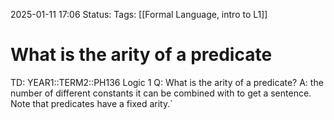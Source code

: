 2025-01-11 17:06
Status: 
Tags: [[Formal Language, intro to L1]]
# What is the arity of a predicate

TD: YEAR1::TERM2::PH136 Logic 1
Q: What is the arity of a predicate?
A: the number of different constants it can be combined with to get a sentence.
Note that predicates have a fixed arity.`
<!--ID: 1736615283778-->
